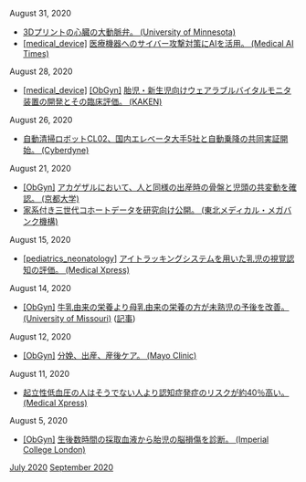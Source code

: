 August 31, 2020
* [3Dプリントの心臓の大動脈弁。 (University of Minnesota)](https://twin-cities.umn.edu/news-events/research-brief-researchers-3d-print-lifelike-heart-valve-models)
* [\[medical_device\]](medical_device.md) [医療機器へのサイバー攻撃対策にAIを活用。 (Medical AI Times)](https://aitimes.media/2020/08/31/5921/?6598)

August 28, 2020
* [\[medical_device\]](medical_device.md) [\[ObGyn\]](ObGyn.md) [胎児・新生児向けウェアラブルバイタルモニタ装置の開発とその臨床評価。 (KAKEN)](https://kaken.nii.ac.jp/ja/grant/KAKENHI-PROJECT-25289121/)

August 26, 2020
* [自動清掃ロボットCL02、国内エレベータ大手5社と自動乗降の共同実証開始。 (Cyberdyne)](https://www.cyberdyne.jp/wp_uploads/2020/08/20200806_PR_jpn1.pdf)

August 21, 2020
* [\[ObGyn\]](ObGyn.md) [アカゲザルにおいて、人と同様の出産時の骨盤と児頭の共変動を確認。 (京都大学)](http://www.kyoto-u.ac.jp/ja/research/research_results/2020/200818_1.html)
* [家系付き三世代コホートデータを研究向け公開。 (東北メディカル・メガバンク機構)](https://www.megabank.tohoku.ac.jp/news/40652)

August 15, 2020
* [\[pediatrics_neonatology\]](pediatrics_neonatology.md) [アイトラッキングシステムを用いた乳児の視覚認知の評価。 (Medical Xpress)](https://medicalxpress.com/news/2020-08-infrared-eye-tracking-infant-behavior.html)

August 14, 2020
* [\[ObGyn\]](ObGyn.md) [牛乳由来の栄養より母乳由来の栄養の方が未熟児の予後を改善。 (University of Missouri)](https://news.missouri.edu/2020/got-milk-human-milk-based-fortifiers-improve-health-outcomes-for-the-smallest-premature-babies/) ([記事](https://www.neonatologytoday.net/newsletters/nt-jul20.pdf))

August 12, 2020
* [\[ObGyn\]](ObGyn.md) [分娩、出産、産後ケア。 (Mayo Clinic)](https://www.mayoclinic.org/healthy-lifestyle/labor-and-delivery/basics/labor-and-delivery/hlv-20049465)

August 11, 2020
* [起立性低血圧の人はそうでない人より認知症発症のリスクが約40％高い。 (Medical Xpress)](https://medicalxpress.com/news/2020-08-people-dizzy-higher-dementia.html)

August 5, 2020
* [\[ObGyn\]](ObGyn.md) [生後数時間の採取血液から胎児の脳損傷を診断。 (Imperial College London)](https://www.imperial.ac.uk/news/200975/blood-test-could-diagnose-baby-brain/)

[July 2020](2007.md) [September 2020](2009.md)
